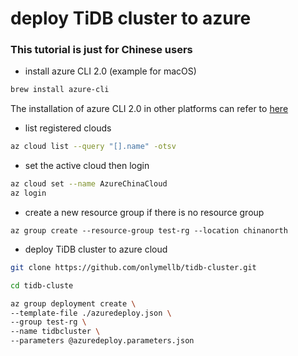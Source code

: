 # deploy TiDB cluster to azure

### This tutorial is just for Chinese users

* install azure CLI 2.0 (example for macOS)

```bash
brew install azure-cli
```
The installation of azure CLI 2.0 in other platforms can refer to [here](https://docs.azure.cn/zh-cn/cli/install-azure-cli?view=azure-cli-latest)

* list registered clouds

```bash
az cloud list --query "[].name" -otsv
```

* set the active cloud then login

```bash
az cloud set --name AzureChinaCloud
az login
```

* create a new resource group if there is no resource group

```
az group create --resource-group test-rg --location chinanorth
```

* deploy TiDB cluster to azure cloud

```bash
git clone https://github.com/onlymellb/tidb-cluster.git

cd tidb-cluste

az group deployment create \
--template-file ./azuredeploy.json \
--group test-rg \
--name tidbcluster \
--parameters @azuredeploy.parameters.json
```
